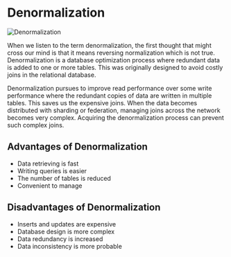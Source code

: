 # Denormalization

![Denormalization](https://miro.medium.com/max/1100/1*5fwz5T97vS_lem54yosivA.webp)

When we listen to the term denormalization, the first thought that might cross our mind is that it means reversing normalization which is not true. Denormalization is a database optimization process where redundant data is added to one or more tables. This was originally designed to avoid costly joins in the relational database.

Denormalization pursues to improve read performance over some write performance where the redundant copies of data are written in multiple tables. This saves us the expensive joins. When the data becomes distributed with sharding or federation, managing joins across the network becomes very complex. Acquiring the denormalization process can prevent such complex joins.

## Advantages of Denormalization

- Data retrieving is fast
- Writing queries is easier
- The number of tables is reduced
- Convenient to manage

## Disadvantages of Denormalization

- Inserts and updates are expensive
- Database design is more complex
- Data redundancy is increased
- Data inconsistency is more probable

